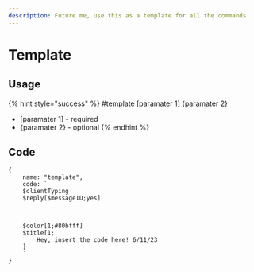 ```yaml
---
description: Future me, use this as a template for all the commands
---
```


# Template

## Usage

{% hint style="success" %}
\#template \[paramater 1] {paramater 2}

* \[paramater 1] - required
* {paramater 2} - optional
{% endhint %}

## Code

```oz
{
    name: "template",
    code: `
    $clientTyping
    $reply[$messageID;yes]



    $color[1;#80bfff]
    $title[1;
        Hey, insert the code here! 6/11/23
    ]
    `
}
```
